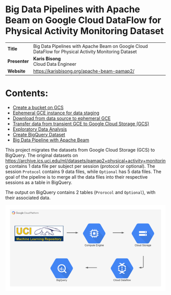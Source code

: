 # Big Data Pipelines with Apache Beam on Google Cloud DataFlow for Physical Activity Monitoring Dataset

| | |
|-|-|
|__Title__| Big Data Pipelines with Apache Beam on Google Cloud DataFlow for Physical Activity Monitoring Dataset 
|__Presenter__ | __Karis Bisong__ <br>Cloud Data Engineer<br>
|__Website__ | <a href="https://karisbisong.org/apache-beam-pamap2/">https://karisbisong.org/apache-beam-pamap2/</a>

# Contents:
- [Create a bucket on GCS](https://github.com/KarisBisong/gcp_beam_pipeline_pamap2/blob/main/karis_dataflow.ipynb)
- [Ephemeral GCE instance for data staging](https://github.com/KarisBisong/gcp_beam_pipeline_pamap2/blob/main/karis_dataflow.ipynb)
- [Download from data source to ephemeral GCE](https://github.com/KarisBisong/gcp_beam_pipeline_pamap2/blob/main/karis_dataflow.ipynb)
- [Transfer data from transient GCE to Google Cloud Storage (GCS)](https://github.com/KarisBisong/gcp_beam_pipeline_pamap2/blob/main/karis_dataflow.ipynb)
- [Exploratory Data Analysis](https://github.com/KarisBisong/gcp_beam_pipeline_pamap2/blob/main/karis_dataflow.ipynb)
- [Create BigQuery Dataset](https://github.com/KarisBisong/gcp_beam_pipeline_pamap2/blob/main/karis_dataflow.ipynb)
- [Big Data Pipeline with Apache Beam](https://github.com/KarisBisong/gcp_beam_pipeline_pamap2/blob/main/karis_dataflow.ipynb)

This project migrates the datasets from Google Cloud Storage (GCS) to BigQuery. The original datasets on https://archive.ics.uci.edu/ml/datasets/pamap2+physical+activity+monitoring contains 1 data file per subject per session (protocol or optional). The session `Protocol` contains 9 data files, while `Optional` has 5 data files. The goal of the pipeline is to merge all the data files into their respective sessions as a table in BigQuery.

The output on BigQuery contains 2 tables (`Prorocol` and `Optional`), with their associated data.

<img src="big-data.png" alt="big-data">